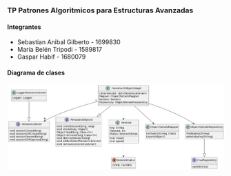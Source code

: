 
### TP Patrones Algoritmicos para Estructuras Avanzadas

#### Integrantes

- Sebastian Anibal Gilberto - 1699830
- María Belén Tripodi - 1589817
- Gaspar Habif - 1680079

#### Diagrama de clases 

<img src="src/main/resources/static/palg-diagrama-clases.png" alt="diagrama de clases">
